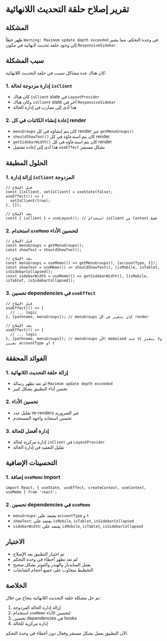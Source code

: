# تقرير إصلاح حلقة التحديث اللانهائية

## المشكلة
ظهر خطأ `Warning: Maximum update depth exceeded` في وحدة التحكم، مما يشير إلى وجود حلقة تحديث لانهائية في مكون `ResponsiveSidebar`.

## سبب المشكلة
كان هناك عدة مشاكل تسبب في حلقة التحديث اللانهائية:

### 1. إدارة مزدوجة لحالة `isClient`
- كان هناك `isClient` state في `LayoutProvider`
- وكان هناك `isClient` state آخر في `ResponsiveSidebar`
- هذا أدى إلى تضارب في إدارة الحالة

### 2. إعادة إنشاء الكائنات في كل render
- `menuGroups` كان يتم إنشاؤه في كل render عبر `getMenuGroups()`
- `shouldShowText()` كان يتم استدعاؤه في كل render
- `getSidebarWidth()` كان يتم استدعاؤه في كل render
- هذا أدى إلى إعادة تشغيل `useEffect` بشكل مستمر

## الحلول المطبقة

### 1. إزالة إدارة `isClient` المزدوجة
```tsx
// قبل الإصلاح
const [isClient, setIsClient] = useState(false);
useEffect(() => {
  setIsClient(true);
}, []);

// بعد الإصلاح
const { isClient } = useLayout(); // استخدام isClient من Context فقط
```

### 2. استخدام `useMemo` لتحسين الأداء
```tsx
// قبل الإصلاح
const menuGroups = getMenuGroups();
const showText = shouldShowText();

// بعد الإصلاح
const menuGroups = useMemo(() => getMenuGroups(), [accountType, t]);
const showText = useMemo(() => shouldShowText(), [isMobile, isTablet, isSidebarCollapsed]);
const sidebarWidth = useMemo(() => getSidebarWidth(), [isMobile, isTablet, isSidebarCollapsed]);
```

### 3. تحسين dependencies في `useEffect`
```tsx
// قبل الإصلاح
useEffect(() => {
  // ... logic
}, [pathname, menuGroups]); // menuGroups كان يتغير في كل render

// بعد الإصلاح
useEffect(() => {
  // ... logic
}, [pathname, menuGroups]); // menuGroups الآن memoized ولا يتغير إلا عند تغيير accountType أو t
```

## الفوائد المحققة

### 1. إزالة حلقة التحديث اللانهائية
- لم تعد تظهر رسالة `Maximum update depth exceeded`
- تحسن أداء التطبيق بشكل كبير

### 2. تحسين الأداء
- تقليل عدد re-renders غير الضرورية
- تحسين استجابة واجهة المستخدم

### 3. إدارة أفضل للحالة
- إدارة مركزية لحالة `isClient` في `LayoutProvider`
- تقليل التعقيد في إدارة الحالة

## التحسينات الإضافية

### 1. إضافة `useMemo` import
```tsx
import React, { useState, useEffect, createContext, useContext, useMemo } from 'react';
```

### 2. تحسين dependencies في `useMemo`
- `menuGroups`: يعتمد على `accountType` و `t`
- `showText`: يعتمد على `isMobile`, `isTablet`, `isSidebarCollapsed`
- `sidebarWidth`: يعتمد على `isMobile`, `isTablet`, `isSidebarCollapsed`

## الاختبار
- تم اختبار التطبيق بعد الإصلاح
- لم تعد تظهر أخطاء في وحدة التحكم
- يعمل السايدبار والهيدر والفوتر بشكل صحيح
- التخطيط متجاوب على جميع أحجام الشاشات

## الخلاصة
تم حل مشكلة حلقة التحديث اللانهائية بنجاح من خلال:
1. إزالة إدارة الحالة المزدوجة
2. استخدام `useMemo` لتحسين الأداء
3. تحسين dependencies في hooks
4. إدارة مركزية للحالة

الآن التطبيق يعمل بشكل مستقر وفعال دون أخطاء في وحدة التحكم.
